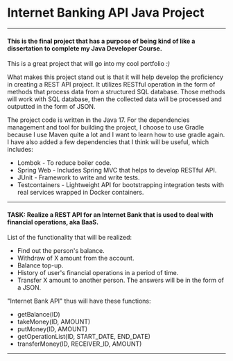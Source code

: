# Internet Banking API Java Project

---

#### This is the **final project** that has a purpose of being kind of like a dissertation to complete my Java Developer Course.
This is a great project that will go into my cool portfolio _:)_

What makes this project stand out is that it will help develop the proficiency in creating a REST API project.
It utilizes RESTful operation in the form of methods that process data from a structured SQL database.
Those methods will work with SQL database, then the collected data will be processed and outputted in the form of JSON.

The project code is written in the Java 17. For the dependencies management and tool for building the project,
I choose to use Gradle because I use Maven quite a lot and I want to learn how to use gradle again.
I have also added a few dependencies that I think will be useful, which includes:
* Lombok - To reduce boiler code.
* Spring Web - Includes Spring MVC that helps to develop RESTful API.
* JUnit - Framework to write and write tests.
* Testcontainers - Lightweight API for bootstrapping integration tests with real services wrapped in Docker containers.

---

#### **TASK**: Realize a REST API for an Internet Bank that is used to deal with financial operations, aka BaaS.

List of the functionality that will be realized:
- Find out the person's balance.
- Withdraw of X amount from the account.
- Balance top-up.
- History of user's financial operations in a period of time.
- Transfer X amount to another person.
  The answers will be in the form of a JSON.

"Internet Bank API" thus will have these functions:
* getBalance(ID)
* takeMoney(ID, AMOUNT)
* putMoney(ID, AMOUNT)
* getOperationList(ID, START_DATE, END_DATE)
* transferMoney(ID, RECEIVER_ID, AMOUNT)

---

